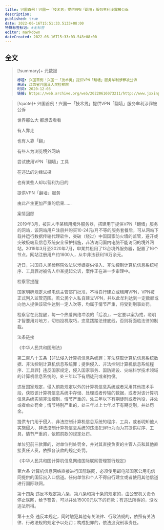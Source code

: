 ```yaml
---
title: 兴国首例！兴国一「技术男」提供VPN「翻墙」服务牟利涉罪被公诉
description:
published: true
date: 2022-06-16T15:51:33.5133+08:00
特殊标签标记: #无标签
editor: markdown
dateCreated: 2022-06-16T15:33:03.543+08:00
---
```


## 全文

> [!summary]+ 元数据
>
> ```yaml
> 标题: 兴国首例！兴国一「技术男」提供VPN「翻墙」服务牟利涉罪被公诉
> 来源: 江西省兴国县人民检察院
> 时间: 2020-12-03
> 链接: https://web.archive.org/web/20220616073211/http://www.jxxingguo.jcy.gov.cn/jcdt/202012/t20201203_3065517.shtml
> ```

> [!quote]+ 兴国首例！兴国一「技术男」提供VPN「翻墙」服务牟利涉罪被公诉
>
> 世界那么大 都想去看看
>
> 有人靠走
>
> 也有人靠「翻」
>
> 有些人为浏览境外网站
>
> 尝试使用VPN「翻墙」工具
>
> 在违法的边缘试探
>
> 也有某些人却以营利为目的
>
> 提供VPN「翻墙」服务
>
> 由此产生更加严重的后果......
>
> 案情回顾
>
> 2019年3月，被告人申某租用境外服务器，搭建用于提供VPN「翻墙」服务的网站，该网站用户注册并购买10-24元/月不等的服务套餐后，可从网站下载并运行数据传输代理软件，突破（绕过）中国国家防火墙的监管，避开或突破极端及信息系统安全保护措施，非法访问国内电脑不能访问的境外网站。2019年3月至2020年7月，申某共租用了13台境外服务器，配置了16个节点，网站注册用户约1600人，从中非法获利16万余元。
>
> 近日，兴国县人民检察院依法以涉嫌提供侵入、非法控制计算机信息系统程序、工具罪对被告人申某提起公诉，案件正在进一步审理中。
>
> 检察官提醒
>
> 国家明确规定未经电信主管部门批准，不得自行建立或租用VPN，VPN被正式列入监管范围。若公民个人私自建立VPN，并以此牟利达到一定数额或向他人提供该软件达到一定人次等，均属于情节严重，将受到刑事处罚。
>
> 检察官在此提醒，每一个热爱网络冲浪的「后浪」，一定要以案为戒，聪明才智要用对地方，切勿投机取巧，恣意践踏法律底线，否则将面临法律的制裁。
>
> 法条链接
>
> 《中华人民共和国刑法》
>
> 第二百八十五条【非法侵入计算机信息系统罪；非法获取计算机信息系统数据、非法控制计算机信息系统罪；提供侵入、非法控制计算机信息系统程序、工具罪】违反国家规定，侵入国家事务、国防建设、尖端科学技术领域的计算机信息系统的，处三年以下有期徒刑或者拘役。
>
> 违反国家规定，侵入前款规定以外的计算机信息系统或者采用其他技术手段，获取该计算机信息系统中存储、处理或者传输的数据，或者对该计算机信息系统实施非法控制，情节严重的，处三年以下有期徒刑或者拘役，并处或者单处罚金；情节特别严重的，处三年以上七年以下有期徒刑，并处罚金。
>
> 提供专门用于侵入、非法控制计算机信息系统的程序、工具，或者明知他人实施侵入、非法控制计算机信息系统的违法犯罪行为而为其提供程序、工具，情节严重的，依照前款的规定处罚。
>
> 单位犯前三款罪的，对单位判处罚金，并对其直接负责的主管人员和其他直接责任人员，依照各该款的规定处罚。
>
> 《中华人民共和国计算机信息网络国际联网管理暂行规定》
>
> 第六条 计算机信息网络直接进行国际联网，必须使用邮电部国家公用电信网提供的国际出入口信道。任何单位和个人不得自行建立或者使用其他信道进行国际联网。
>
> 第十四条 违反本规定第六条、第八条和第十条的规定的，由公安机关责令停止联网，给予警告，可以并处15000元以下的罚款；有违法所得的，没收违法所得。
>
> 第十五条 违反本规定，同时触犯其他有关法律、行政法规的，依照有关法律、行政法规的规定予以处罚；构成犯罪的，依法追究刑事责任。

